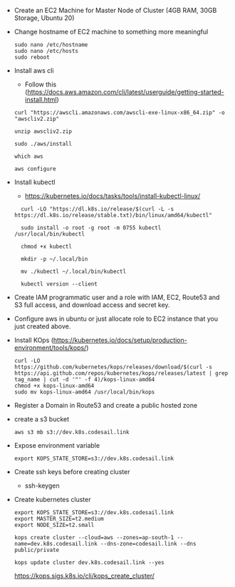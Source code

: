 - Create an EC2 Machine for Master Node of Cluster (4GB RAM, 30GB Storage, Ubuntu 20)

- Change hostname of EC2 machine to something more meaningful
  ```
  sudo nano /etc/hostname
  sudo nano /etc/hosts
  sudo reboot
  ```

- Install aws cli
  - Follow this (https://docs.aws.amazon.com/cli/latest/userguide/getting-started-install.html)
  ```
  curl "https://awscli.amazonaws.com/awscli-exe-linux-x86_64.zip" -o "awscliv2.zip"
  
  unzip awscliv2.zip
  
  sudo ./aws/install
  
  which aws
  
  aws configure
  ```

- Install kubectl
  - https://kubernetes.io/docs/tasks/tools/install-kubectl-linux/
  
  ```
    curl -LO "https://dl.k8s.io/release/$(curl -L -s https://dl.k8s.io/release/stable.txt)/bin/linux/amd64/kubectl"

    sudo install -o root -g root -m 0755 kubectl /usr/local/bin/kubectl

    chmod +x kubectl

    mkdir -p ~/.local/bin

    mv ./kubectl ~/.local/bin/kubectl

    kubectl version --client
  ```
  
- Create IAM programmatic user and a role with IAM, EC2, Route53 and S3 full access, and download access and secret key.
 
- Configure aws in ubuntu or just allocate role to EC2 instance that you just created above.
 
- Install KOps (https://kubernetes.io/docs/setup/production-environment/tools/kops/)
    ```
    curl -LO https://github.com/kubernetes/kops/releases/download/$(curl -s https://api.github.com/repos/kubernetes/kops/releases/latest | grep tag_name | cut -d '"' -f 4)/kops-linux-amd64
    chmod +x kops-linux-amd64
    sudo mv kops-linux-amd64 /usr/local/bin/kops
    ```
  
- Register a Domain in Route53 and create a public hosted zone
 
- create a s3 bucket
    ```
    aws s3 mb s3://dev.k8s.codesail.link
    ```
  
- Expose environment variable
    ```
    export KOPS_STATE_STORE=s3://dev.k8s.codesail.link
    ```
  
- Create ssh keys before creating cluster
  - ssh-keygen
 
- Create kubernetes cluster

  ```
  export KOPS_STATE_STORE=s3://dev.k8s.codesail.link
  export MASTER_SIZE=t2.medium
  export NODE_SIZE=t2.small
  
  kops create cluster --cloud=aws --zones=ap-south-1 --name=dev.k8s.codesail.link --dns-zone=codesail.link --dns public/private
  
  kops update cluster dev.k8s.codesail.link --yes
  ```
  
  https://kops.sigs.k8s.io/cli/kops_create_cluster/
 
